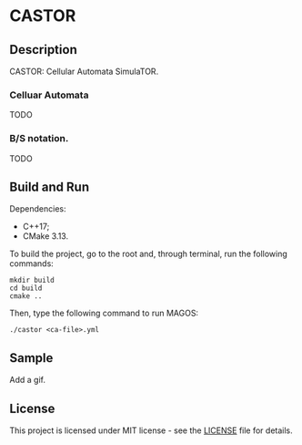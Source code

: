 # CASTOR

## Description

CASTOR: Cellular Automata SimulaTOR.

### Celluar Automata

TODO

### B/S notation.

TODO

## Build and Run

Dependencies:

- C++17;
- CMake 3.13.

To build the project, go to the root and, through terminal, run the following commands:

```
mkdir build
cd build
cmake ..
```

Then, type the following command to run MAGOS:

```
./castor <ca-file>.yml
```

## Sample

Add a gif.

## License

This project is licensed under MIT license - see the [LICENSE](LICENSE) file for details.
